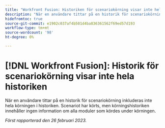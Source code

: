 ```yaml
---
title: "Workfront Fusion: Historiken för scenariokörning visar inte hela historiken"
description: "När en användare tittar på en historik för scenariokörning inkluderas inte hela körningen i historiken. Scenariot har körts, men körningshistoriken innehåller ingen information om alla moduler som kördes under körningen."
hidefromtoc: true
source-git-commit: e1902c037af4b501d4ba836361562f69ed57d193
workflow-type: tm+mt
source-wordcount: '98'
ht-degree: 0%

---
```



# [!DNL Workfront Fusion]: Historik för scenariokörning visar inte hela historiken

När en användare tittar på en historik för scenariokörning inkluderas inte hela körningen i historiken. Scenariot har körts, men körningshistoriken innehåller ingen information om alla moduler som kördes under körningen.

_Först rapporterad den 26 februari 2023._

